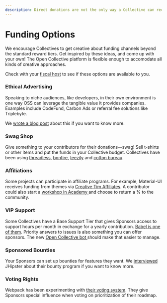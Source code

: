```yaml
---
description: Direct donations are not the only way a Collective can receive revenue
---
```


# Funding Options

We encourage Collectives to get creative about funding channels beyond the standard reward tiers. Get inspired by these ideas, and come up with your own! The Open Collective platform is flexible enough to accomodate all kinds of creative approaches.

Check with your [fiscal host](../hosts/) to see if these options are available to you. 

### Ethical Advertising

Speaking to niche audiences, like developers, in their own environment is one way OSS can leverage the tangible value it provides companies. Examples include CodeFund, Carbon Ads or referral fee solutions like Triplebyte.

We [wrote a blog post](https://medium.com/open-collective/using-ads-to-sustain-open-source-d048b75d4979) about this if you want to know more. 

### Swag Shop

Give something to your contributors for their donations—swag! Sell t-shirts or other items and put the funds in your Collective budget. Collectives have been using [threadless](https://webpack.threadless.com/mens/t-shirt/regular), [bonfire](https://www.bonfire.com), [teezily](https://www.teezily.com/stores/voltshop) and [cotton bureau](https://cottonbureau.com/products/parcel-t-shirt#/1402774/tee-men-standard-tee-vintage-navy-tri-blend-s).

### Affiliations 

Some projects can participate in affiliate programs. For example, Material-UI receives funding from themes via [Creative Tim Affiliates](https://www.creative-tim.com/affiliates/new). A contributor could also start a [workshop in Academy ](https://webpack.academy/)and choose to return a % to the community. 

### VIP Support

Some Collectives have a Base Support Tier that gives Sponsors access to support hours per month in exchange for a yearly contribution. [Babel is one of them](https://opencollective.com/babel). Priority answers to issues is also something you can offer sponsors. The new [Open Collective bot ](https://github.com/opencollective/opencollective-bot/)should make that easier to manage.

### Sponsored Bounties 

Your Sponsors can set up bounties for features they want. We [interviewed](https://medium.com/open-collective/jhipsters-bounty-system-and-how-it-saved-the-project-cc118888f642) JHipster about their bounty program if you want to know more.

### Voting Rights

Webpack has been experimenting with [their voting system](https://webpack.js.org/vote). They give Sponsors special influence when voting on prioritization of their roadmap. 





